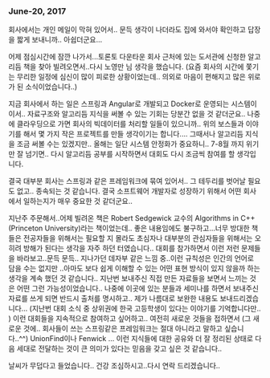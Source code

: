 

### June-20, 2017

회사에서는 개인 메일이 막혀 있어서.. 문득 생각이 나더라도 집에 와서야 확인하고 답장을 짧게 보내니까.. 아쉽더군요...

어제 점심시간에 잠깐 나가서...토론토 다운타운 회사 근처에 있는 도서관에 신청한 알고리듬 책을 찾아 빌려오면서..다시 노영만 님 생각을 했습니다.
(요즘 회사의 시간에 쫓기는 무리한 일정에 심신이 많이 피로한 상황이었는데.. 의외로 마음이 편해지고 많은 위로가 된 소식이었습니다..)

지금 회사에서 하는 일은 스프링과 Angular로 개발되고 Docker로 운영되는 시스템이이서.. 자료구조와 알고리듬 지식을 써볼 수 있는 기회는 당분간 없을 것 같더군요..
나중에 클라우딩으로 가면 회사의 빅데이터를 처리할 일들이 있으니까.. 위의 보스들과 이야기를 해서 몇 가지 작은 프로젝트를 만들 생각이기는 합니다.... 그때서나 알고리듬 지식을 조금 써볼 수는 있겠지만.. 올해는 일단 시스템 안정화가 중요하니.. 7-8월 까지 위기만 잘 넘기면.. 다시 알고리듬 공부를 시작하면서 대회도 다시 조금씩 참여를 할 생각입니다.

결국 대부분 회사는 스프링과 같은 프레임워크에 묶여 있어서.. 그 테두리를 벗어날 필요도 없고.. 종속되는 것 같습니다.
결국 소프트웨어 개발자로 성장하기 위해서 어떤 회사에서 일하는지가 매우 중요한 것 같더군요..

지난주 주문해서..어제 빌려온 책은 Robert Sedgewick 교수의 Algorithms in C++ (Princeton University)라는 책이었는데.. 좋은 내용임에도 불구하고...너무 방대한 책들은 전공자들을 위해서는 필요할 지 몰라도 초심자나 대부분의 관심자들을 위해서는 오히려 방해가 된다는 생각을 자주 하던 터였습니다.. 대회를 참가하면서 이런 저런 문제들을 바라보고..문득 문득.. 지나가던 데자부 같은 느낌 중..이런 규칙성은 인간의 언어로 담을 수는 없지만 ..아마도 보다 쉽게 이해할 수 있는 어떤 표현 방식이 있지 않을까 하는 생각을 계속 했던 것 같습니다.. 지난번 보내주신 직접 만든 자료들을 보면서 느끼는 것은 어떤 그런 가능성이었습니다.. 나중에 이곳에 있는 분들과 세미나를 하면서 보내주신 자료를 쓰게 되면 반드시 출처를 명시하고.. 제가 나름대로 보완한 내용도 보내드리겠습니다... (지난번 대회 소식 중 상위권에 한국 고등학생이 있다는 이야기를 기억합니다만.. ) 이런 대회들을 지속적으로 참여하고 싶어하고.. 여전히 새로운 것들을 접하면서 (그 새로운 것에.. 회사들이 쓰는 스프링같은 프레임워크는 절대 아니라고 말하고 싶습니다..^^) UnionFind이나 Fenwick ... 이런 지식들에 대한 공유와 더 잘 정리된 상태로 다음 세대로 전달하는 것이 큰 의미가 있다는 믿음을 갖고 싶은 것 같습니다.. 

날씨가 무덥다고 들었습니다.. 건강 조심하시고..다시 연락 드리겠습니다..
